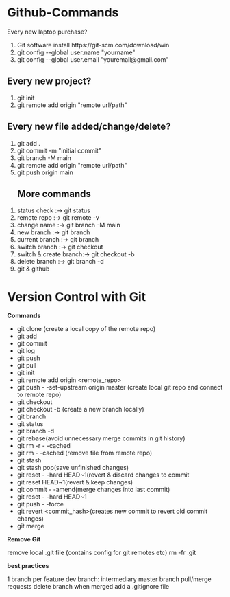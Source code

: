 # Github-Commands
Every new laptop purchase?
<ol>
<li> Git software install https://git-scm.com/download/win</li>
<li> git config --global user.name "yourname"</li>
<li> git config --global user.email "youremail@gmail.com"</li>
</ol>

## Every new project?
<ol>
  <li> git init</li>
  <li> git remote add origin "remote url/path"</li>

</ol>

## Every new file added/change/delete?
<ol>
  <li> git add . </li>
  <li> git commit -m "initial commit"</li>
    <li> git branch -M main</li>
   <li> git remote add origin "remote url/path"</li>
  <li> git push origin main</li>
</ol>

<ol>
<h2>More commands</h2>
<li>status check        :-> git status</li>
<li>remote repo         :-> git remote -v</li>
<li>change name         :-> git branch -M main</li>
<li>new branch          :-> git branch <main></li>
<li>current branch      :-> git branch</li>
<li>switch branch       :-> git checkout <name></li>
<li>switch & create branch:-> git checkout -b <name></li>
<li>delete branch       :-> git branch -d <name></li>
<li>git & github</li>
</ol>

# **Version Control with Git**

**Commands**

- git clone (create a local copy of the remote repo)
- git add
- git commit
- git log
- git push
- git pull
- git init
- git remote add origin <remote_repo>
- git push - -set-upstream origin master (create local git repo and connect to remote repo)
- git checkout
- git checkout -b (create a new branch locally)
- git branch
- git status
- git branch -d
- git rebase(avoid unnecessary merge commits in git history)
- git rm -r - -cached
- git rm - -cached (remove file from remote repo)
- git stash
- git stash pop(save unfinished changes)
- git reset - -hard HEAD~1(revert & discard changes to commit
- git reset HEAD~1(revert & keep changes)
- git commit - -amend(merge changes into last commit)
- git reset - -hard HEAD~1
- git push - -force
- git revert <commit_hash>(creates new commit to revert old commit changes)
- git merge

**Remove Git**

remove local .git file (contains config for git remotes etc) rm -fr .git

**best practices**

1 branch per feature dev branch: intermediary master branch pull/merge requests delete branch when merged add a .gitignore file
